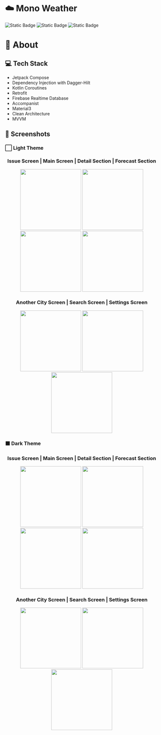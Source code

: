 # ☁️ Mono Weather
![Static Badge](https://img.shields.io/badge/platform-Android-deep_green)
![Static Badge](https://img.shields.io/badge/lastet_release-v1.0.0-orange)
![Static Badge](https://img.shields.io/badge/kotlin-v1.8.20-purple)

# 📖 About
## 💻 Tech Stack
- Jetpack Compose
- Dependency Injection with Dagger-Hilt
- Kotlin Coroutines
- Retrofit
- Firebase Realtime Database
- Accompanist
- Material3
- Clean Architecture
- MVVM

## 📱 Screenshots
### ⬜ Light Theme 
<h3 align="center"> Issue Screen | Main Screen | Detail Section | Forecast Section </h3>
<p align="center">
    <img src="screenshot/LightTheme/7.png" width="200">
    <img src="screenshot/LightTheme/1.png" width="200">
    <img src="screenshot/LightTheme/2.png" width="200" >
    <img src="screenshot/LightTheme/3.png" width="200">
</p>

<h3 align="center"> Another City Screen | Search Screen | Settings Screen </h3>
<p align="center">
    <img src="screenshot/LightTheme/4.png" width="200">
    <img src="screenshot/LightTheme/5.png" width="200" >
    <img src="screenshot/LightTheme/6.png" width="200">
</p>

### ⬛ Dark Theme
<h3 align="center"> Issue Screen | Main Screen | Detail Section | Forecast Section </h3>
<p align="center">
    <img src="screenshot/DarkTheme/7.png" width="200">
    <img src="screenshot/DarkTheme/1.png" width="200">
    <img src="screenshot/DarkTheme/2.png" width="200" >
    <img src="screenshot/DarkTheme/3.png" width="200">
</p>

<h3 align="center"> Another City Screen | Search Screen | Settings Screen </h3>
<p align="center">
    <img src="screenshot/DarkTheme/4.png" width="200">
    <img src="screenshot/DarkTheme/5.png" width="200" >
    <img src="screenshot/DarkTheme/6.png" width="200">
</p>